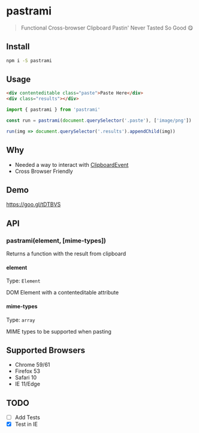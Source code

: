 # pastrami
> Functional Cross-browser Clipboard Pastin' Never Tasted So Good :yum:

## Install
```sh
npm i -S pastrami
```

## Usage

```html
<div contenteditable class="paste">Paste Here</div>
<div class="results"></div>
```

```js
import { pastrami } from 'pastrami'

const run = pastrami(document.querySelector('.paste'), ['image/png'])

run(img => document.querySelector('.results').appendChild(img))
```

## Why
- Needed a way to interact with [ClipboardEvent](https://developer.mozilla.org/en-US/docs/Web/API/ClipboardEvent)
- Cross Browser Friendly

## Demo
https://goo.gl/tDTBVS

## API

### pastrami(element, [mime-types])

Returns a function with the result from clipboard

#### element
Type: `Element`

DOM Element with a contenteditable attribute

#### mime-types
Type: `array`

MIME types to be supported when pasting

## Supported Browsers
- Chrome 59/61
- Firefox 53
- Safari 10
- IE 11/Edge

## TODO
- [ ] Add Tests
- [X] Test in IE
